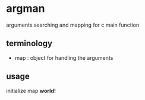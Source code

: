 # argman
arguments searching and mapping  for c main function

## terminology
* map : object for handling the arguments
## usage
initialize map **world!**
